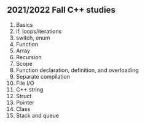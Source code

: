 2021/2022 Fall C++ studies
----------------------------
1. Basics
2. if, loops/iterations
3. switch, enum
4. Function
5. Array
6. Recursion
7. Scope
8. Function declaration, definition, and overloading
9. Separate compilation
10. File I/O
11. C++ string
12. Struct
13. Pointer
14. Class
15. Stack and queue
